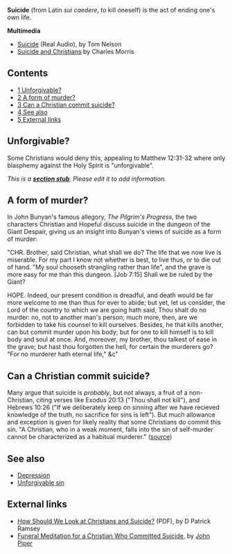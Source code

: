 **Suicide** (from Latin *sui caedere*, to kill oneself) is the act
of ending one's own life.


**Multimedia**

-   [Suicide](http://dentonbible.org/realaudio/728-030297-SUICIDE.rm)
    (Real Audio), by Tom Nelson
-   [Suicide and Christians](http://www.haventoday.org/prevbroadcast/539)
    by Charles Morris

## Contents

-   [1 Unforgivable?](#Unforgivable.3F)
-   [2 A form of murder?](#A_form_of_murder.3F)
-   [3 Can a Christian commit suicide?](#Can_a_Christian_commit_suicide.3F)
-   [4 See also](#See_also)
-   [5 External links](#External_links)

## Unforgivable?

Some Christians would deny this, appealing to Matthew 12:31-32
where only blasphemy against the Holy Spirit is "unforgivable".

*This is a **[section stub](http://www.theopedia.com/Category:Theopedia_sectionstubs "Category:Theopedia sectionstubs")**. Please edit it to add information.*
## A form of murder?

In John Bunyan's famous allegory, *The Pilgrim's Progress*, the two
characters Christian and Hopeful discuss suicide in the dungeon of
the Giant Despair, giving us an insight into Bunyan's views of
suicide as a form of murder:

"CHR. Brother, said Christian, what shall we do? The life that we
now live is miserable. For my part I know not whether is best, to
live thus, or to die out of hand. "My soul chooseth strangling
rather than life", and the grave is more easy for me than this
dungeon. [Job 7:15] Shall we be ruled by the Giant?

HOPE. Indeed, our present condition is dreadful, and death would be
far more welcome to me than thus for ever to abide; but yet, let us
consider, the Lord of the country to which we are going hath said,
Thou shalt do no murder: no, not to another man's person; much
more, then, are we forbidden to take his counsel to kill ourselves.
Besides, he that kills another, can but commit murder upon his
body; but for one to kill himself is to kill body and soul at once.
And, moreover, my brother, thou talkest of ease in the grave; but
hast thou forgotten the hell, for certain the murderers go? "For no
murderer hath eternal life," &c"

## Can a Christian commit suicide?

Many argue that suicide is *probably*, but not always, a fruit of a
non-Christian, citing verses like Exodus 20:13 ("Thou shall not
kill"), and Hebrews 10:26 ("If we deliberately keep on sinning
after we have recieved knowledge of the truth, no sacrifice for
sins is left"). But much allowance and exception is given for
likely reality that some Christians do commit this sin. "A
Christian, who in a weak moment, falls into the sin of self-murder
cannot be characterized as a habitual murderer."
([source](http://www.christianity.com/partner/Article_Display_Page/0,,PTID23682%7CCHID125043%7CCIID1608572,00.html))

## See also

-   [Depression](Depression "Depression")
-   [Unforgivable sin](Unforgivable_sin "Unforgivable sin")

## External links

-   [How Should We Look at Christians and Suicide?](http://www.christopc.org/resources/How+Should+We+Look+at+Christians+and+Suicide.pdf)
    (PDF), by D Patrick Ramsey
-   [Funeral Meditation for a Christian Who Committed Suicide](http://www.desiringgod.org/ResourceLibrary/Sermons/ByDate/1988/1686_Funeral_Meditation_for_a_Christian_Who_Committed_Suicide_1988/),
    by [John Piper](John_Piper "John Piper")



